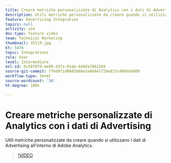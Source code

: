```yaml
---
title: Creare metriche personalizzate di Analytics con i dati di Advertising
description: Utili metriche personalizzate da creare quando si utilizzano i dati di Advertising all’interno di Adobe Analytics.
feature: Advertising Integration
topics: null
activity: use
doc-type: feature video
team: Technical Marketing
thumbnail: 35119.jpg
kt: 5476
topic: Integrations
role: User
level: Intermediate
exl-id: 9c50787d-ee08-437a-81ab-4e0da7861269
source-git-commit: ff6d8f1d0605b88e1e8d441f28e815c499ddd0d9
workflow-type: tm+mt
source-wordcount: '38'
ht-degree: 100%

---
```


# Creare metriche personalizzate di Analytics con i dati di Advertising 

Utili metriche personalizzate da creare quando si utilizzano i dati di Advertising all’interno di Adobe Analytics.

>[!VIDEO](https://video.tv.adobe.com/v/35119/?quality=12&learn=on)

